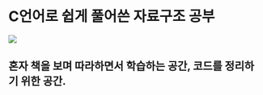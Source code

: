 # C언어로 쉽게 풀어쓴 자료구조 공부
<img src="https://img1.daumcdn.net/thumb/R1280x0/?scode=mtistory2&fname=https%3A%2F%2Fblog.kakaocdn.net%2Fdn%2FGa67i%2FbtrCgJCgq3y%2FsD5uggJeI5OKqnfpKAF8s1%2Fimg.jpg">

## 혼자 책을 보며 따라하면서 학습하는 공간, 코드를 정리하기 위한 공간.
